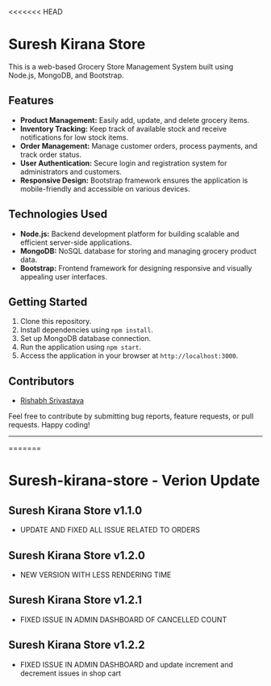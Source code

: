 <<<<<<< HEAD
# Suresh Kirana Store

This is a web-based Grocery Store Management System built using Node.js, MongoDB, and Bootstrap.

## Features
- **Product Management:** Easily add, update, and delete grocery items.
- **Inventory Tracking:** Keep track of available stock and receive notifications for low stock items.
- **Order Management:** Manage customer orders, process payments, and track order status.
- **User Authentication:** Secure login and registration system for administrators and customers.
- **Responsive Design:** Bootstrap framework ensures the application is mobile-friendly and accessible on various devices.

## Technologies Used
- **Node.js:** Backend development platform for building scalable and efficient server-side applications.
- **MongoDB:** NoSQL database for storing and managing grocery product data.
- **Bootstrap:** Frontend framework for designing responsive and visually appealing user interfaces.

## Getting Started
1. Clone this repository.
2. Install dependencies using `npm install`.
3. Set up MongoDB database connection.
4. Run the application using `npm start`.
5. Access the application in your browser at `http://localhost:3000`.

## Contributors
- [Rishabh Srivastava](https://github.com/errishabhsrivastava)

Feel free to contribute by submitting bug reports, feature requests, or pull requests. Happy coding!

---
=======
# Suresh-kirana-store - Verion Update

## Suresh Kirana Store v1.1.0

- UPDATE AND FIXED ALL ISSUE RELATED TO ORDERS

## Suresh Kirana Store v1.2.0

- NEW VERSION WITH LESS RENDERING TIME

## Suresh Kirana Store v1.2.1

- FIXED ISSUE IN ADMIN DASHBOARD OF CANCELLED COUNT

## Suresh Kirana Store v1.2.2

- FIXED ISSUE IN ADMIN DASHBOARD  and update increment and decrement issues in shop cart 


